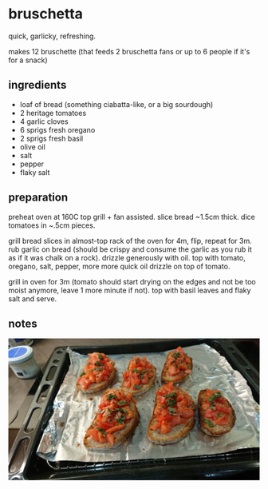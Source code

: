 # bruschetta

quick, garlicky, refreshing.

makes 12 bruschette (that feeds 2 bruschetta fans or up to 6 people if it's for a snack)

## ingredients

- loaf of bread (something ciabatta-like, or a big sourdough)
- 2 heritage tomatoes
- 4 garlic cloves
- 6 sprigs fresh oregano
- 2 sprigs fresh basil
- olive oil
- salt
- pepper
- flaky salt

## preparation

preheat oven at 160C top grill + fan assisted. slice bread ~1.5cm thick. dice tomatoes in ~.5cm pieces.

grill bread slices in almost-top rack of the oven for 4m, flip, repeat for 3m. rub garlic on bread (should be crispy and consume the garlic as you rub it as if it was chalk on a rock). drizzle generously with oil. top with tomato, oregano, salt, pepper, more more quick oil drizzle on top of tomato.

grill in oven for 3m (tomato should start drying on the edges and not be too moist anymore, leave 1 more minute if not). top with basil leaves and flaky salt and serve.

## notes

![alt text](https://github.com/caligin/actual-cookbook/blob/master/img/bruschetta.jpg "made 6 at first, then 6 more because it was too good not to!")